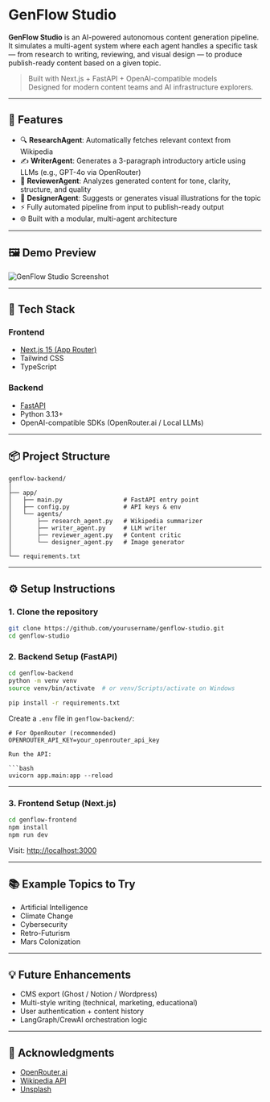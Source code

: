 # GenFlow Studio

**GenFlow Studio** is an AI-powered autonomous content generation pipeline. It simulates a multi-agent system where each agent handles a specific task — from research to writing, reviewing, and visual design — to produce publish-ready content based on a given topic.

> Built with Next.js + FastAPI + OpenAI-compatible models  
> Designed for modern content teams and AI infrastructure explorers.

---

## 🧠 Features

- 🔍 **ResearchAgent**: Automatically fetches relevant context from Wikipedia
- ✍️ **WriterAgent**: Generates a 3-paragraph introductory article using LLMs (e.g., GPT-4o via OpenRouter)
- 🧠 **ReviewerAgent**: Analyzes generated content for tone, clarity, structure, and quality
- 🎨 **DesignerAgent**: Suggests or generates visual illustrations for the topic
- ⚡ Fully automated pipeline from input to publish-ready output
- 🌐 Built with a modular, multi-agent architecture

---

## 🖼️ Demo Preview

![GenFlow Studio Screenshot](https://via.placeholder.com/800x400?text=Add+your+screenshot+here)

---

## 🚀 Tech Stack

### Frontend

- [Next.js 15 (App Router)](https://nextjs.org)
- Tailwind CSS
- TypeScript

### Backend

- [FastAPI](https://fastapi.tiangolo.com)
- Python 3.13+
- OpenAI-compatible SDKs (OpenRouter.ai / Local LLMs)

---

## 📦 Project Structure

```
genflow-backend/
│
├── app/
│   ├── main.py                 # FastAPI entry point
│   ├── config.py               # API keys & env
│   └── agents/
│       ├── research_agent.py   # Wikipedia summarizer
│       ├── writer_agent.py     # LLM writer
│       ├── reviewer_agent.py   # Content critic
│       └── designer_agent.py   # Image generator
│
└── requirements.txt
```

---

## ⚙️ Setup Instructions

### 1. Clone the repository

```bash
git clone https://github.com/yourusername/genflow-studio.git
cd genflow-studio
```

### 2. Backend Setup (FastAPI)

```bash
cd genflow-backend
python -m venv venv
source venv/bin/activate  # or venv/Scripts/activate on Windows

pip install -r requirements.txt
```

Create a `.env` file in `genflow-backend/`:

````env
# For OpenRouter (recommended)
OPENROUTER_API_KEY=your_openrouter_api_key

Run the API:

```bash
uvicorn app.main:app --reload
````

---

### 3. Frontend Setup (Next.js)

```bash
cd genflow-frontend
npm install
npm run dev
```

Visit: [http://localhost:3000](http://localhost:3000)

---

## 📚 Example Topics to Try

- Artificial Intelligence
- Climate Change
- Cybersecurity
- Retro-Futurism
- Mars Colonization

---

## 💡 Future Enhancements

- CMS export (Ghost / Notion / Wordpress)
- Multi-style writing (technical, marketing, educational)
- User authentication + content history
- LangGraph/CrewAI orchestration logic

---

## 🌟 Acknowledgments

- [OpenRouter.ai](https://openrouter.ai)
- [Wikipedia API](https://pypi.org/project/wikipedia/)
- [Unsplash](https://unsplash.com)
